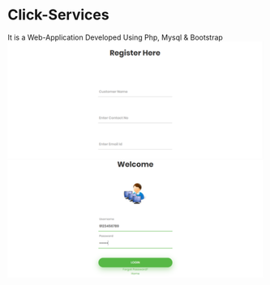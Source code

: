 # Click-Services
 It is a Web-Application Developed Using Php, Mysql & Bootstrap
![ScreenShot](Screenshot4.png)
![ScreenShot](Screenshot5.png)
